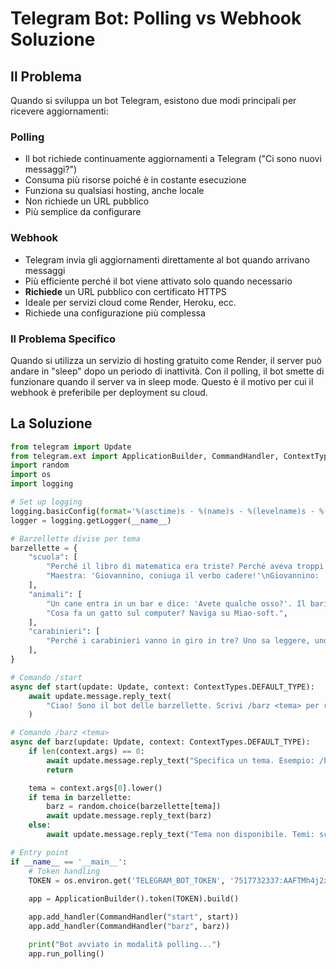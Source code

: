 # Telegram Bot: Polling vs Webhook Soluzione

## Il Problema

Quando si sviluppa un bot Telegram, esistono due modi principali per ricevere aggiornamenti:

### Polling
- Il bot richiede continuamente aggiornamenti a Telegram ("Ci sono nuovi messaggi?")
- Consuma più risorse poiché è in costante esecuzione
- Funziona su qualsiasi hosting, anche locale
- Non richiede un URL pubblico
- Più semplice da configurare

### Webhook
- Telegram invia gli aggiornamenti direttamente al bot quando arrivano messaggi
- Più efficiente perché il bot viene attivato solo quando necessario
- **Richiede** un URL pubblico con certificato HTTPS
- Ideale per servizi cloud come Render, Heroku, ecc.
- Richiede una configurazione più complessa

### Il Problema Specifico
Quando si utilizza un servizio di hosting gratuito come Render, il server può andare in "sleep" dopo un periodo di inattività. Con il polling, il bot smette di funzionare quando il server va in sleep mode. Questo è il motivo per cui il webhook è preferibile per deployment su cloud.

## La Soluzione

```python
from telegram import Update
from telegram.ext import ApplicationBuilder, CommandHandler, ContextTypes
import random
import os
import logging

# Set up logging
logging.basicConfig(format='%(asctime)s - %(name)s - %(levelname)s - %(message)s', level=logging.INFO)
logger = logging.getLogger(__name__)

# Barzellette divise per tema
barzellette = {
    "scuola": [
        "Perché il libro di matematica era triste? Perché aveva troppi problemi.",
        "Maestra: 'Giovannino, coniuga il verbo cadere!'\nGiovannino: 'Io cado, tu scadi, egli scade...'",
    ],
    "animali": [
        "Un cane entra in un bar e dice: 'Avete qualche osso?'. Il barista: 'No, solo cocktail!'",
        "Cosa fa un gatto sul computer? Naviga su Miao-soft.",
    ],
    "carabinieri": [
        "Perché i carabinieri vanno in giro in tre? Uno sa leggere, uno sa scrivere e l'altro controlla gli intellettuali.",
    ],
}

# Comando /start
async def start(update: Update, context: ContextTypes.DEFAULT_TYPE):
    await update.message.reply_text(
        "Ciao! Sono il bot delle barzellette. Scrivi /barz <tema> per ricevere una barzelletta!\nTemi disponibili: scuola, animali, carabinieri"
    )

# Comando /barz <tema>
async def barz(update: Update, context: ContextTypes.DEFAULT_TYPE):
    if len(context.args) == 0:
        await update.message.reply_text("Specifica un tema. Esempio: /barz scuola")
        return

    tema = context.args[0].lower()
    if tema in barzellette:
        barz = random.choice(barzellette[tema])
        await update.message.reply_text(barz)
    else:
        await update.message.reply_text("Tema non disponibile. Temi: scuola, animali, carabinieri")

# Entry point
if __name__ == '__main__':
    # Token handling
    TOKEN = os.environ.get('TELEGRAM_BOT_TOKEN', '7517732337:AAFTMh4j2x_6yg6rxrIDKNBSSkDw4wFB_Ow')
    
    app = ApplicationBuilder().token(TOKEN).build()

    app.add_handler(CommandHandler("start", start))
    app.add_handler(CommandHandler("barz", barz))

    print("Bot avviato in modalità polling...")
    app.run_polling()
